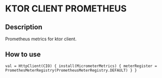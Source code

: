 # KTOR CLIENT PROMETHEUS
## Description
Prometheus metrics for ktor client.

## How to use
``
val = HttpClient(CIO) {
    install(MicrometerMetrics) {
        meterRegister = PromethesMeterRegistry(PrometheusMeterRegistry.DEFAULT)
    }
}
``